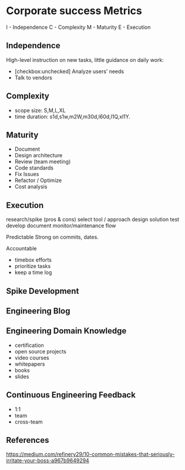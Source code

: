 # Corporate success Metrics

I - Independence 
C - Complexity
M - Maturity
E - Execution

## Independence 
High-level instruction on new tasks, little guidance on daily work:
- [checkbox:unchecked] Analyze users’ needs 
- Talk to vendors

## Complexity
- scope size: S,M,L,XL
- time duration: s1d,s1w,m2W,m30d,l60d,l1Q,xl1Y.


## Maturity
- Document
- Design architecture 
- Review (team meeting)
- Code standards
- Fix Issues
- Refactor / Optimize
- Cost analysis

## Execution
research/spike (pros & cons) 
select tool / approach
design solution
test
develop
document
monitor/maintenance flow

Predictable
Strong on commits, dates.

Accountable
- timebox efforts
- prioritize tasks
- keep a time log


## Spike Development

## Engineering Blog

## Engineering Domain Knowledge 
- certification
- open source projects
- video courses
- whitepapers
- books
- slides

## Continuous Engineering Feedback
- 1:1 
- team
- cross-team

## References
https://medium.com/refinery29/10-common-mistakes-that-seriously-irritate-your-boss-a967b9649294
